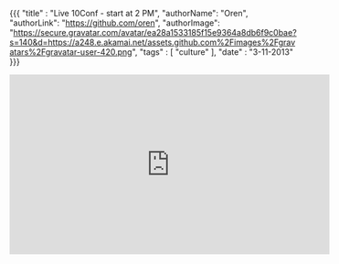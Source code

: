 {{{
  "title" : "Live 10Conf - start at 2 PM",
  "authorName": "Oren",
  "authorLink": "https://github.com/oren",
  "authorImage": "https://secure.gravatar.com/avatar/ea28a1533185f15e9364a8db6f9c0bae?s=140&d=https://a248.e.akamai.net/assets.github.com%2Fimages%2Fgravatars%2Fgravatar-user-420.png",
  "tags" : [ "culture" ],
  "date" : "3-11-2013"
}}}

<iframe width="560" height="315" src="http://www.youtube.com/embed/rPw-uf0yUd0" frameborder="0" allowfullscreen></iframe>
